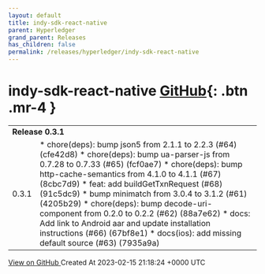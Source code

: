 ```yaml
---
layout: default
title: indy-sdk-react-native
parent: Hyperledger
grand_parent: Releases
has_children: false
permalink: /releases/hyperledger/indy-sdk-react-native
---
```


# indy-sdk-react-native <span class="fs-3 right-align">[GitHub](https://github.com/hyperledger/indy-sdk-react-native){: .btn .mr-4 }</span>


<div>
    <table>
        <tr>
            <td colspan="2">
                <b>
                    Release 0.3.1
                </b>
            </td>
        </tr>
        <tr>
            <td>
                <span class="chip">
                    0.3.1
                </span>
            </td>
            <td>
                * chore(deps): bump json5 from 2.1.1 to 2.2.3 (#64) (cfe42d8)
* chore(deps): bump ua-parser-js from 0.7.28 to 0.7.33 (#65) (fcf0ae7)
* chore(deps): bump http-cache-semantics from 4.1.0 to 4.1.1 (#67) (8cbc7d9)
* feat: add buildGetTxnRequest (#68) (91c5dc9)
* bump minimatch from 3.0.4 to 3.1.2 (#61) (4205b29)
* chore(deps): bump decode-uri-component from 0.2.0 to 0.2.2 (#62) (88a7e62)
* docs: Add link to Android aar and update installation instructions (#66) (67bf8e1)
* docs(ios): add missing default source (#63) (7935a9a)
            </td>
        </tr>
    </table>
    <a href="https://github.com/hyperledger/indy-sdk-react-native/releases/tag/0.3.1" class=".btn">
        View on GitHub
    </a>
    <span class="right-align">
        Created At 2023-02-15 21:18:24 +0000 UTC
    </span>
</div>

